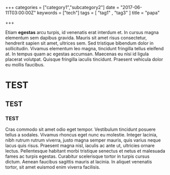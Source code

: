 +++
categories = ["category1","subcategory2"]
date = "2017-06-11T03:00:00Z"
keywords = ["tech"]
tags = [ "tag1" , "tag3" ]
title = "papa"

+++

Etiam **egestas** arcu turpis, id venenatis erat interdum et. In cursus magna elementum sem dapibus gravida. Mauris sit amet risus consectetur, hendrerit sapien sit amet, ultrices sem. Sed tristique bibendum dolor in sollicitudin. Vivamus elementum leo magna, tincidunt fringilla tellus eleifend at. In tempus quam ac egestas accumsan. Maecenas eu nisi id ligula placerat volutpat. Quisque fringilla iaculis tincidunt. Praesent vehicula dolor eu mollis faucibus. 
<!--more-->

# TEST
## TEST
### TEST
Cras commodo sit amet odio eget tempor. Vestibulum tincidunt posuere tellus a sodales. Vivamus rhoncus eget nunc eu molestie. Integer lacinia, nibh rutrum rutrum viverra, justo magna semper mauris, quis varius neque lacus quis risus. Praesent magna nisl, iaculis ac ante ut, ultricies ornare lectus. Pellentesque habitant morbi tristique senectus et netus et malesuada fames ac turpis egestas. Curabitur scelerisque tortor in turpis cursus dictum. Aenean faucibus sagittis mauris at lacinia. In aliquet venenatis tortor, sit amet euismod enim viverra facilisis.